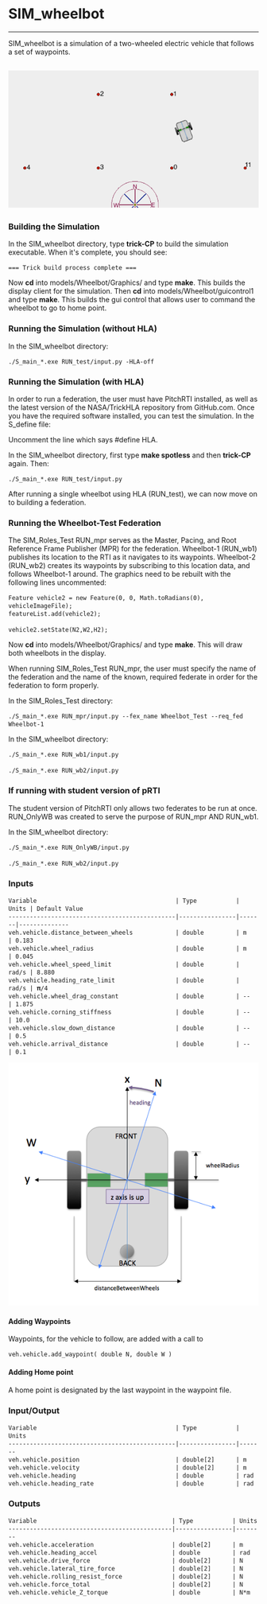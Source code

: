 # SIM\_wheelbot

---

SIM\_wheelbot is a simulation of a two-wheeled electric vehicle that follows a set of waypoints.

![Picture of Vehicle](images/Figure1.png)
---
### Building the Simulation
In the SIM\_wheelbot directory, type **trick-CP** to build the simulation executable. When it's complete, you should see:

```
=== Trick build process complete ===
```

Now **cd** into models/Wheelbot/Graphics/ and type **make**. This builds the display client for the simulation. Then **cd** into models/Wheelbot/guicontrol1 and type **make**. This builds the gui control that allows user to command the wheelbot to go to home point.

### Running the Simulation (without HLA)
In the SIM_wheelbot directory:

```
./S_main_*.exe RUN_test/input.py -HLA-off
```
### Running the Simulation (with HLA)

In order to run a federation, the user must have PitchRTI installed, as well as the latest version  of the NASA/TrickHLA repository from GitHub.com.
Once you have the required software installed, you can test the simulation. 
In the S_define file:

Uncomment the line which says #define HLA.

In the SIM_wheelbot directory, first type **make spotless** and then **trick-CP** again. Then:

```
./S_main_*.exe RUN_test/input.py
```


After running a single wheelbot using HLA (RUN_test), we can now move on to building a federation.

### Running the Wheelbot-Test Federation
The SIM_Roles_Test RUN_mpr serves as the Master, Pacing, and Root Reference Frame Publisher (MPR) for the federation. Wheelbot-1 (RUN_wb1) publishes its location to the RTI as it navigates to its waypoints. Wheelbot-2 (RUN_wb2) creates its waypoints by subscribing to this location data, and follows Wheelbot-1 around. The graphics need to be rebuilt with the following lines uncommented:

```
Feature vehicle2 = new Feature(0, 0, Math.toRadians(0), vehicleImageFile);
featureList.add(vehicle2); 

vehicle2.setState(N2,W2,H2);
```

Now **cd** into models/Wheelbot/Graphics/ and type **make**. This will draw both wheelbots in the display.

When running SIM_Roles_Test RUN_mpr, the user must specify the name of the federation and the name of the known, required federate in order for the federation to form properly.

In the SIM_Roles_Test directory:

```
./S_main_*.exe RUN_mpr/input.py --fex_name Wheelbot_Test --req_fed Wheelbot-1
```

In the SIM_wheelbot directory:

```
./S_main_*.exe RUN_wb1/input.py

./S_main_*.exe RUN_wb2/input.py
```

### If running with student version of pRTI
The student version of PitchRTI only allows two federates to be run at once. RUN_OnlyWB was created to serve the purpose of RUN_mpr AND RUN_wb1.

In the SIM_wheelbot directory:

```
./S_main_*.exe RUN_OnlyWB/input.py

./S_main_*.exe RUN_wb2/input.py
```

### Inputs
```
Variable                                       | Type           | Units | Default Value
-----------------------------------------------|----------------|-------|--------------
veh.vehicle.distance_between_wheels            | double         | m     | 0.183
veh.vehicle.wheel_radius                       | double         | m     | 0.045
veh.vehicle.wheel_speed_limit                  | double         | rad/s | 8.880
veh.vehicle.heading_rate_limit                 | double         | rad/s | 𝛑/4
veh.vehicle.wheel_drag_constant                | double         | --    | 1.875
veh.vehicle.corning_stiffness                  | double         | --    | 10.0
veh.vehicle.slow_down_distance                 | double         | --    | 0.5
veh.vehicle.arrival_distance                   | double         | --    | 0.1
```

![Picture of Vehicle](images/Figure2.png)

#### Adding Waypoints
Waypoints, for the vehicle to follow, are added with a call to

```
veh.vehicle.add_waypoint( double N, double W )
```

#### Adding Home point
A home point is designated by the last waypoint in the waypoint file.


### Input/Output
```
Variable                                       | Type           | Units
-----------------------------------------------|----------------|-------
veh.vehicle.position                           | double[2]      | m
veh.vehicle.velocity                           | double[2]      | m
veh.vehicle.heading                            | double         | rad
veh.vehicle.heading_rate                       | double         | rad
```

### Outputs
```
Variable                                      | Type           | Units
----------------------------------------------|----------------|--------
veh.vehicle.acceleration                      | double[2]      | m
veh.vehicle.heading_accel                     | double         | rad
veh.vehicle.drive_force                       | double[2]      | N
veh.vehicle.lateral_tire_force                | double[2]      | N
veh.vehicle.rolling_resist_force              | double[2]      | N
veh.vehicle.force_total                       | double[2]      | N
veh.vehicle.vehicle_Z_torque                  | double         | N*m
```

